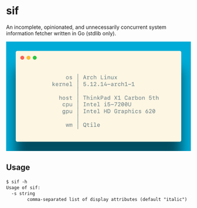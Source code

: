 # sif

An incomplete, opinionated, and unnecessarily concurrent
system information fetcher written in Go (stdlib only).

![sif screenshot](assets/carbon.png)

## Usage

```console
$ sif -h
Usage of sif:
  -s string
    	comma-separated list of display attributes (default "italic")
```
